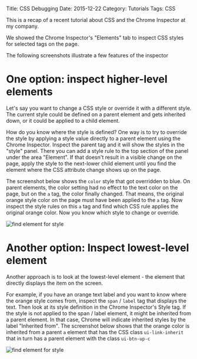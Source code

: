 Title: CSS Debugging
Date: 2015-12-22
Category: Tutorials
Tags: CSS

This is a recap of a recent tutorial about CSS and the Chrome Inspector at my company.

We showed the Chrome Inspector's "Elements" tab to inspect CSS styles for selected tags on the page.

The following screenshots illustrate a few features of the inspector

# One option: inspect higher-level elements

Let's say you want to change a CSS style or override it with a different style. The current style could be defined on a parent element and gets inherited down, or it could be applied to a  child element. 

How do you know where the style is defined? One way is to try to override the style by applying a style value directly to a parent element using the Chrome Inspector. Inspect the parent tag and it will show the styles in the "style" panel. There you can add a style rule to the top section of the panel under the area "Element". If that doesn't result in a visible change on the page, apply the style to the next-lower child element until you find the element where the CSS attribute change shows up on the page.

The screenshot below shows the `color` style that got overridden to blue. On parent elements, the color setting had no effect to the text color on the page, but on the `a` tag, the color finally changed. That means, the original orange style color on the page must have been applied to the `a` tag. Now inspect the style rules on this `a` tag and find which CSS rule applies the original orange color. Now you know which style to change or override.

![find element for style](https://innernet.io/media/find-element-for-style.png)

# Another option: Inspect lowest-level element

Another approach is to look at the lowest-level element - the element that directly displays the item on the screen.

For example, if you have an orange text label and you want to know where the orange style comes from, inspect the `span` / `label` tag that displays the text. Then look at its style definition in the Chrome Inspector's Style tag. If the style is not applied to the span / label element, it might be inherited from a parent element. In that case, Chrome will indicate inherited styles by the label "Inherited from". The screenshot below shows that the orange color is inherited from a parent `a` element that has the CSS class `ui-link-inherit` that in turn has a parent element with the class `ui-btn-up-c`

![find element for style](https://innernet.io/media/find-element-for-style2.png)


